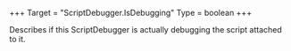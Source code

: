 +++
Target = "ScriptDebugger.IsDebugging"
Type = boolean
+++

Describes if this ScriptDebugger is actually debugging the script attached to it.